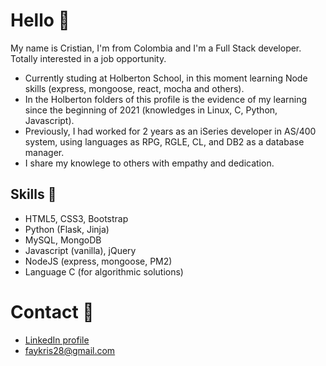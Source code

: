 # Hello 👋
My name is Cristian, I'm from Colombia and I'm a Full Stack developer. Totally interested in a job opportunity.

* Currently studing at Holberton School, in this moment learning Node skills (express, mongoose, react, mocha and others).
* In the Holberton folders of this profile is the evidence of my learning since the beginning of 2021 (knowledges in Linux, C, Python, Javascript).
* Previously, I had worked for 2 years as an iSeries developer in AS/400 system, using languages as RPG, RGLE, CL, and DB2 as a database manager.
* I share my knowlege to others with empathy and dedication.

## Skills 🧠
* HTML5, CSS3, Bootstrap
* Python (Flask, Jinja)
* MySQL, MongoDB
* Javascript (vanilla), jQuery
* NodeJS (express, mongoose, PM2)
* Language C (for algorithmic solutions)

# Contact 📲
* [LinkedIn profile](https://www.linkedin.com/in/cristian-pinzon28/)
* faykris28@gmail.com
